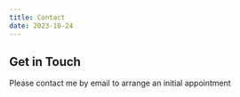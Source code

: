 ```yaml
---
title: Contact
date: 2023-10-24
---
```


## Get in Touch

Please contact me by email to arrange an initial appointment



